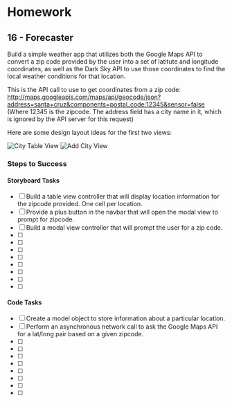# Homework

## 16 - Forecaster

Build a simple weather app that utilizes both the Google Maps API to convert a zip code provided by the user into a set of latitute and longitude coordinates, as well as the Dark Sky API to use those coordinates to find the local weather conditions for that location.

This is the API call to use to get coordinates from a zip code:
http://maps.googleapis.com/maps/api/geocode/json?address=santa+cruz&components=postal_code:12345&sensor=false
(Where 12345 is the zipcode. The address field has a city name in it, which is ignored by the API server for this request)

Here are some design layout ideas for the first two views:

![City Table View](https://github.com/TheIronYard--Orlando/iOS--2015--SPRING/blob/master/Homework/16%20--%20Forecaster/CityTableView.png)
![Add City View](https://github.com/TheIronYard--Orlando/iOS--2015--SPRING/blob/master/Homework/16%20--%20Forecaster/AddCityView.png)

### Steps to Success

#### Storyboard Tasks

* [ ] Build a table view controller that will display location information for the zipcode provided. One cell per location.
* [ ] Provide a plus button in the navbar that will open the modal view to prompt for zipcode. 
* [ ] Build a modal view controller that will prompt the user for a zip code.
* [ ] 
* [ ]
* [ ]
* [ ]
* [ ]
* [ ]
* [ ]
* [ ]

#### Code Tasks

* [ ] Create a model object to store information about a particular location.
* [ ] Perform an asynchronous network call to ask the Google Maps API for a lat/long pair based on a given zipcode.
* [ ] 
* [ ]
* [ ]
* [ ]
* [ ]
* [ ]
* [ ]
* [ ]
